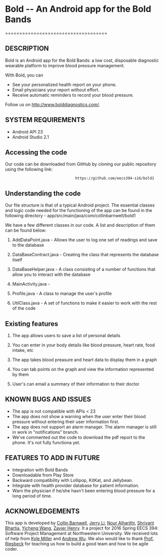 # Bold -- An Android app for the Bold Bands
====================================

## DESCRIPTION

Bold is an Android app for the Bold Bands: a low cost, disposable diagnostic wearable platform to improve blood pressure management.

With Bold, you can
* See your personalized health report on your phone.
* Email physicians your report without effort.
* Receive automatic reminders to record your blood pressure.

Follow us on http://www.bolddiagnostics.com/.

## SYSTEM REQUIREMENTS

- Android API 23
- Android Studio 2.1

## Accessing the code

Our code can be downloaded from GitHub by cloning our public repository using the following link: 

                                    https://github.com/eecs394-s16/bold1

## Understanding the code

Our file structure is that of a typical Android project. The essential classes and logic code needed for the functioning of the app can be found in the following directory - app/src/main/java/com/collinbarnwell/bold1

We have a few different classes in our code. A list and description of them can be found below:

1)	AddDataPoint.java - Allows the user to log one set of readings and save to the database

2)  DataBaseContract.java - Creating the class that represents the database itself 

3)  DataBaseHelper.java - A class consisting of a number of functions that allow you to interact with the database 

4)  MainActivity.java - 

5)  Profile.java - A class to manage the user's profile

6) UtilClass.java - A set of functions to make it easier to work with the rest of the code 

## Existing features

1) The app allows users to save a list of personal details 

2) You can enter in your body details like blood pressure, heart rate, food intake, etc

3) The app takes blood preasure and heart data to display them in a graph 

4) You can tab points on the graph and view the information represented by them 

5) User's can email a summary of their information to their doctor 

## KNOWN BUGS AND ISSUES

- The app is not compatible with APIs < 23
- The app does not show a warning when the user enter their blood pressure without entering their user information first.
- The app does not support an alarm manager. The alarm manager is still in work in "notifications" branch.
- We've commented out the code to download the pdf report to the phone. It's not fully functiona yet.

## FEATURES TO ADD IN FUTURE

- Integration with Bold Bands
- Downloadable from Play Store
- Backward compatibility with Lollipop, KitKat, and Jellybean.
- Integrate with health provider database for patient information.
- Warn the physician if he/she hasn't been entering blood pressure for a long period of time.

## ACKNOWLEDGEMENTS

This app is developed by [Collin Barnwell](https://github.com/collinbarnwell), [Jerry Li](https://github.com/jerryli27), [Nour Alharithi](https://github.com/NourAlharithi), [Shrivant Bhartia](https://github.com/SV1007), [Yicheng Wang](https://github.com/SHvsMK), [Zavier Henry](https://github.com/ZavierHenry). It a project for 2016 Spring EECS 394: Software Project Management at Northwestern University. We received lots of help from [Kyle Miller](info@bolddiagnostics.com) and [Andrew Wu](jungen.wu@northwestern.edu). We also would like to thank [Prof. Riesbeck](http://cs.northwestern.edu/~riesbeck/) for teaching us how to build a good team and how to be agile coder.
